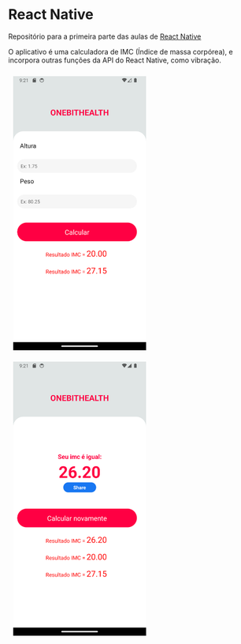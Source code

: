 # React Native

Repositório para a primeira parte das aulas de [React Native](https://youtube.com/playlist?list=PLdDT8if5attEd4sRnZBIkNihR-_tE612_)

O aplicativo é uma calculadora de IMC (Índice de massa corpórea), e incorpora outras funções da API do React Native, como vibração.

<img src="fotos-app-readme/tela-inicial.png" width=270 heigth=555 style="margin:10px">
<img src="fotos-app-readme/imc-calculado.png" width=270 heigth=555 style="margin:10px">
